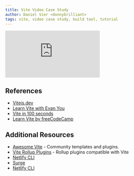 ```yaml
---
title: Vite Video Case Study
author: Daniel Vier <donnybrilliant>
tags: vite, video case study, build tool, tutorial
---
```


<iframe src="https://www.youtube.com/embed/dQw4w9WgXc" frameborder="0" allow="accelerometer; autoplay; encrypted-media; gyroscope; picture-in-picture" allowfullscreen></iframe>

## References

- [Vitejs.dev](https://vitejs.dev)
- [Learn Vite with Evan You](https://www.youtube.com/watch?v=DkGV5F4XnfQ)
- [Vite in 100 seconds](https://www.youtube.com/watch?v=KCrXgy8qtjM)
- [Learn Vite by freeCodeCamp](https://www.youtube.com/watch?v=VAeRhmpcWEQ)

## Additional Resources

- [Awesome Vite](https://github.com/vitejs/awesome-vite) - Community templates and plugins.
- [Vite Rollup Plugins](https://vite-rollup-plugins.patak.dev) - Rollup plugins compatible with Vite
- [Netlify CLI](https://docs.netlify.com/cli/get-started/)
- [Surge](https://surge.sh/)
- [Netlify CLI](https://vercel.com/)

